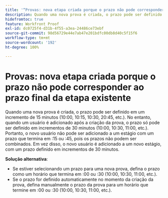 ```yaml
---
title: '“Provas: nova etapa criada porque o prazo não pode corresponder ao prazo final da etapa existente”'
description: Quando uma nova prova é criada, o prazo pode ser definido em um incremento de 15 minutos (10:00, 10:15, 10:30, 20:45, etc.). No entanto, quando um usuário é adicionado após a criação da prova, o prazo só pode ser definido em incrementos de 30 minutos (10:00, 10:30, 11:00, etc.).
hidefromtoc: true
feature: Workfront Proof
exl-id: dc0725f4-d31b-4f55-a3ea-24486ce73ebf
source-git-commit: 98d56729e44e7ab47e201bdfc00db8d40c5f15f6
workflow-type: tm+mt
source-wordcount: '192'
ht-degree: 100%

---
```


# Provas: nova etapa criada porque o prazo não pode corresponder ao prazo final da etapa existente

<!--Requested article-->

Quando uma nova prova é criada, o prazo pode ser definido em um incremento de 15 minutos (10:00, 10:15, 10:30, 20:45, etc.). No entanto, quando um usuário é adicionado após a criação da prova, o prazo só pode ser definido em incrementos de 30 minutos (10:00, 10:30, 11:00, etc.). Portanto, o novo usuário não pode ser adicionado a um estágio com um prazo que termina em :15 ou :45, pois os prazos não podem ser combinados. Em vez disso, o novo usuário é adicionado a um novo estágio, com um prazo definido em incrementos de 30 minutos.

**Solução alternativa**:

* Se estiver selecionando um prazo para uma nova prova, defina o prazo como um horário que termina em :00 ou :30 (10:00, 10:30, 11:00, etc.).
* Se o prazo for definido automaticamente no momento da criação da prova, defina manualmente o prazo da prova para um horário que termine em :00 ou :30 (10:00, 10:30, 11:00, etc.).
